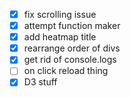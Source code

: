 - [X] fix scrolling issue  
- [X] attempt function maker
- [X] add heatmap title
- [X] rearrange order of divs
- [X] get rid of console.logs
- [ ] on click reload thing
- [X] D3 stuff
